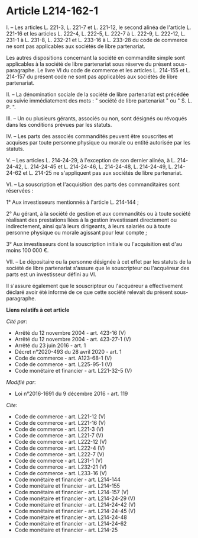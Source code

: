# Article L214-162-1

I. – Les articles L. 221-3, L. 221-7 et L. 221-12, le second alinéa de l'article L. 221-16 et les articles L. 222-4, L.
222-5, L. 222-7 à L. 222-9, L. 222-12, L. 231-1 à L. 231-8, L. 232-21 et L. 233-16 à L. 233-28 du code de commerce ne sont
pas applicables aux sociétés de libre partenariat. 

Les autres dispositions concernant la société en commandite simple sont applicables à la société de libre partenariat sous
réserve du présent sous-paragraphe. Le livre VI du code de commerce et les articles L. 214-155 et L. 214-157 du présent code
ne sont pas applicables aux sociétés de libre partenariat. 

II. – La dénomination sociale de la société de libre partenariat est précédée ou suivie immédiatement des mots : " société de
libre partenariat " ou " S. L. P. ". 

III. – Un ou plusieurs gérants, associés ou non, sont désignés ou révoqués dans les conditions prévues par les statuts. 

IV. – Les parts des associés commandités peuvent être souscrites et acquises par toute personne physique ou morale ou entité
autorisée par les statuts. 

V. – Les articles L. 214-24-29, à l'exception de son dernier alinéa, à L. 214-24-42, L. 214-24-45 et L. 214-24-46, L.
214-24-48, L. 214-24-49, L. 214-24-62 et L. 214-25 ne s'appliquent pas aux sociétés de libre partenariat. 

VI. – La souscription et l'acquisition des parts des commanditaires sont réservées : 

1° Aux investisseurs mentionnés à l'article L. 214-144 ; 

2° Au gérant, à la société de gestion et aux commandités ou à toute société réalisant des prestations liées à la gestion
investissant directement ou indirectement, ainsi qu'à leurs dirigeants, à leurs salariés ou à toute personne physique ou
morale agissant pour leur compte ; 

3° Aux investisseurs dont la souscription initiale ou l'acquisition est d'au moins 100 000 €. 

VII. – Le dépositaire ou la personne désignée à cet effet par les statuts de la société de libre partenariat s'assure que le
souscripteur ou l'acquéreur des parts est un investisseur défini au VI. 

Il s'assure également que le souscripteur ou l'acquéreur a effectivement déclaré avoir été informé de ce que cette société
relevait du présent sous-paragraphe.

**Liens relatifs à cet article**

_Cité par_:

  - Arrêté du 12 novembre 2004 - art. 423-16 (V)
  - Arrêté du 12 novembre 2004 - art. 423-27-1 (V)
  - Arrêté du 23 juin 2016 - art. 1
  - Décret n°2020-493 du 28 avril 2020 - art. 1
  - Code de commerce - art. A123-68-1 (V)
  - Code de commerce - art. L225-95-1 (V)
  - Code monétaire et financier - art. L221-32-5 (V)

_Modifié par_:

  - Loi n°2016-1691 du 9 décembre 2016 - art. 119

_Cite_:

  - Code de commerce - art. L221-12 (V)
  - Code de commerce - art. L221-16 (V)
  - Code de commerce - art. L221-3 (V)
  - Code de commerce - art. L221-7 (V)
  - Code de commerce - art. L222-12 (V)
  - Code de commerce - art. L222-4 (V)
  - Code de commerce - art. L222-7 (V)
  - Code de commerce - art. L231-1 (V)
  - Code de commerce - art. L232-21 (V)
  - Code de commerce - art. L233-16 (V)
  - Code monétaire et financier - art. L214-144
  - Code monétaire et financier - art. L214-155
  - Code monétaire et financier - art. L214-157 (V)
  - Code monétaire et financier - art. L214-24-29 (V)
  - Code monétaire et financier - art. L214-24-42 (V)
  - Code monétaire et financier - art. L214-24-45 (V)
  - Code monétaire et financier - art. L214-24-48
  - Code monétaire et financier - art. L214-24-62
  - Code monétaire et financier - art. L214-25
